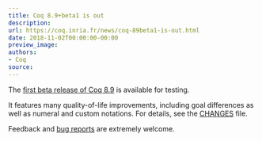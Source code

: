 ```yaml
---
title: Coq 8.9+beta1 is out
description:
url: https://coq.inria.fr/news/coq-89beta1-is-out.html
date: 2018-11-02T00:00:00-00:00
preview_image:
authors:
- Coq
source:
---
```



<p>The <a href="https://github.com/coq/coq/releases/tag/V8.9+beta1">first
beta release of Coq 8.9</a> is available for testing.</p>

<p>It features many quality-of-life improvements, including goal
differences as well as numeral and custom notations. For details, see the
<a href="https://github.com/coq/coq/blob/V8.9+beta1/CHANGES.md">CHANGES</a>
file.</p>

<p>Feedback and <a href="https://github.com/coq/coq/issues">bug
reports</a> are extremely welcome.</p>

 
